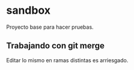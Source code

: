 # sandbox

Proyecto base para hacer pruebas.

## Trabajando con git merge

Editar lo mismo en ramas distintas es arriesgado.
